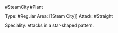 #SteamCity #Plant 

Type: #Regular 
Area: [[Steam City]]
Attack: #Straight

Speciality: Attacks in a star-shaped pattern.